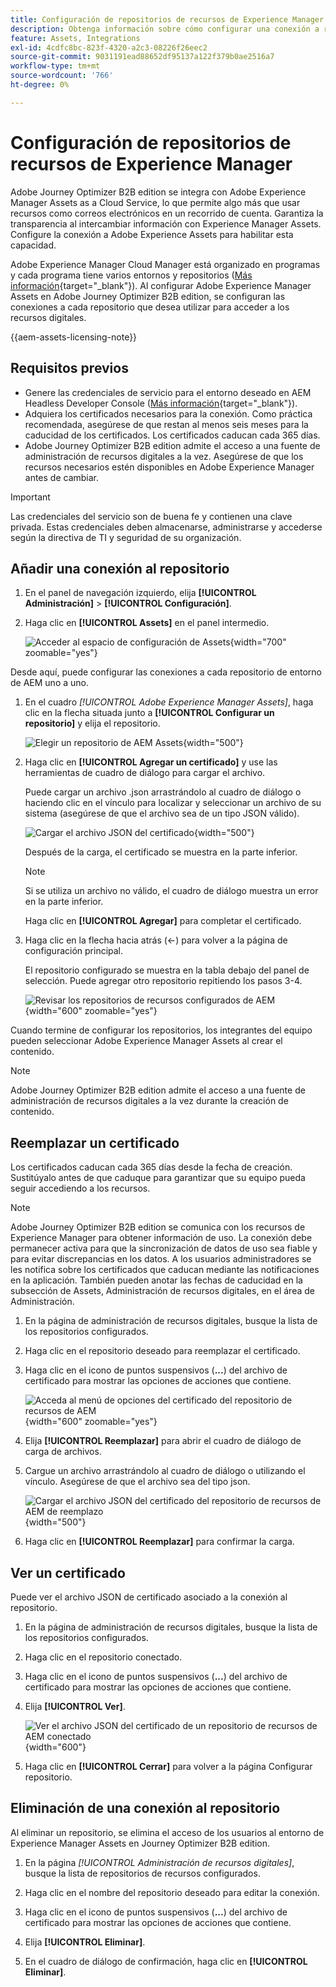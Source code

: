 ```yaml
---
title: Configuración de repositorios de recursos de Experience Manager
description: Obtenga información sobre cómo configurar una conexión a repositorios de Experience Manager Assets para utilizarla en la creación de contenido de Journey Optimizer B2B edition.
feature: Assets, Integrations
exl-id: 4cdfc8bc-823f-4320-a2c3-08226f26eec2
source-git-commit: 9031191ead88652df95137a122f379b0ae2516a7
workflow-type: tm+mt
source-wordcount: '766'
ht-degree: 0%

---
```


# Configuración de repositorios de recursos de Experience Manager

Adobe Journey Optimizer B2B edition se integra con Adobe Experience Manager Assets as a Cloud Service, lo que permite algo más que usar recursos como correos electrónicos en un recorrido de cuenta. Garantiza la transparencia al intercambiar información con Experience Manager Assets. Configure la conexión a Adobe Experience Assets para habilitar esta capacidad.

Adobe Experience Manager Cloud Manager está organizado en programas y cada programa tiene varios entornos y repositorios ([Más información](https://experienceleague.adobe.com/es/docs/experience-manager-cloud-service/content/implementing/using-cloud-manager/programs/program-types){target="_blank"}). Al configurar Adobe Experience Manager Assets en Adobe Journey Optimizer B2B edition, se configuran las conexiones a cada repositorio que desea utilizar para acceder a los recursos digitales.

{{aem-assets-licensing-note}}

## Requisitos previos

* Genere las credenciales de servicio para el entorno deseado en AEM Headless Developer Console ([Más información](https://experienceleague.adobe.com/es/docs/experience-manager-learn/getting-started-with-aem-headless/authentication/service-credentials#generate-service-credentials){target="_blank"}).
* Adquiera los certificados necesarios para la conexión. Como práctica recomendada, asegúrese de que restan al menos seis meses para la caducidad de los certificados. Los certificados caducan cada 365 días.
* Adobe Journey Optimizer B2B edition admite el acceso a una fuente de administración de recursos digitales a la vez. Asegúrese de que los recursos necesarios estén disponibles en Adobe Experience Manager antes de cambiar.

>[!IMPORTANT]
>
>Las credenciales del servicio son de buena fe y contienen una clave privada. Estas credenciales deben almacenarse, administrarse y accederse según la directiva de TI y seguridad de su organización.

## Añadir una conexión al repositorio

1. En el panel de navegación izquierdo, elija **[!UICONTROL Administración]** > **[!UICONTROL Configuración]**.

1. Haga clic en **[!UICONTROL Assets]** en el panel intermedio.

   ![Acceder al espacio de configuración de Assets](./assets/configuration-assets-aem.png){width="700" zoomable="yes"}

<!--   The default digital asset management option is configured as `Adobe Marketo Engage`.
-->
Desde aquí, puede configurar las conexiones a cada repositorio de entorno de AEM uno a uno.

1. En el cuadro _[!UICONTROL Adobe Experience Manager Assets]_, haga clic en la flecha situada junto a **[!UICONTROL Configurar un repositorio]** y elija el repositorio.

   ![Elegir un repositorio de AEM Assets](./assets/configure-assets-aem-choose-respository.png){width="500"}

1. Haga clic en **[!UICONTROL Agregar un certificado]** y use las herramientas de cuadro de diálogo para cargar el archivo.

   Puede cargar un archivo .json arrastrándolo al cuadro de diálogo o haciendo clic en el vínculo para localizar y seleccionar un archivo de su sistema (asegúrese de que el archivo sea de un tipo JSON válido).

   ![Cargar el archivo JSON del certificado](./assets/configuration-assets-aem-upload-cert.png){width="500"}

   Después de la carga, el certificado se muestra en la parte inferior.

   >[!NOTE]
   >
   >Si se utiliza un archivo no válido, el cuadro de diálogo muestra un error en la parte inferior.

   Haga clic en **[!UICONTROL Agregar]** para completar el certificado.

1. Haga clic en la flecha hacia atrás (←) para volver a la página de configuración principal.

   El repositorio configurado se muestra en la tabla debajo del panel de selección. Puede agregar otro repositorio repitiendo los pasos 3-4.

   ![Revisar los repositorios de recursos configurados de AEM](./assets/configuration-assets-aem-repositories.png){width="600" zoomable="yes"}

Cuando termine de configurar los repositorios, los integrantes del equipo pueden seleccionar Adobe Experience Manager Assets al crear el contenido.

>[!NOTE]
>
>Adobe Journey Optimizer B2B edition admite el acceso a una fuente de administración de recursos digitales a la vez durante la creación de contenido. 

## Reemplazar un certificado

Los certificados caducan cada 365 días desde la fecha de creación. Sustitúyalo antes de que caduque para garantizar que su equipo pueda seguir accediendo a los recursos.

>[!NOTE]
>
>Adobe Journey Optimizer B2B edition se comunica con los recursos de Experience Manager para obtener información de uso. La conexión debe permanecer activa para que la sincronización de datos de uso sea fiable y para evitar discrepancias en los datos. A los usuarios administradores se les notifica sobre los certificados que caducan mediante las notificaciones en la aplicación. También pueden anotar las fechas de caducidad en la subsección de Assets, Administración de recursos digitales, en el área de Administración.

1. En la página de administración de recursos digitales, busque la lista de los repositorios configurados.

1. Haga clic en el repositorio deseado para reemplazar el certificado.

1. Haga clic en el icono de puntos suspensivos (**...**) del archivo de certificado para mostrar las opciones de acciones que contiene.

   ![Acceda al menú de opciones del certificado del repositorio de recursos de AEM](./assets/configuration-assets-aem-repo-menu.png){width="600" zoomable="yes"}

1. Elija **[!UICONTROL Reemplazar]** para abrir el cuadro de diálogo de carga de archivos.

1. Cargue un archivo arrastrándolo al cuadro de diálogo o utilizando el vínculo. Asegúrese de que el archivo sea del tipo json.

   ![Cargar el archivo JSON del certificado del repositorio de recursos de AEM de reemplazo](./assets/configuration-assets-aem-upload-replacement-cert.png){width="500"}

1. Haga clic en **[!UICONTROL Reemplazar]** para confirmar la carga.

## Ver un certificado

Puede ver el archivo JSON de certificado asociado a la conexión al repositorio.

1. En la página de administración de recursos digitales, busque la lista de los repositorios configurados.

1. Haga clic en el repositorio conectado.

1. Haga clic en el icono de puntos suspensivos (**...**) del archivo de certificado para mostrar las opciones de acciones que contiene.

1. Elija **[!UICONTROL Ver]**.

   ![Ver el archivo JSON del certificado de un repositorio de recursos de AEM conectado](./assets/configuration-assets-aem-view-cert.png){width="600"}

1. Haga clic en **[!UICONTROL Cerrar]** para volver a la página Configurar repositorio.

## Eliminación de una conexión al repositorio

Al eliminar un repositorio, se elimina el acceso de los usuarios al entorno de Experience Manager Assets en Journey Optimizer B2B edition.

1. En la página _[!UICONTROL Administración de recursos digitales]_, busque la lista de repositorios de recursos configurados.

1. Haga clic en el nombre del repositorio deseado para editar la conexión.

1. Haga clic en el icono de puntos suspensivos (**...**) del archivo de certificado para mostrar las opciones de acciones que contiene.

1. Elija **[!UICONTROL Eliminar]**.

1. En el cuadro de diálogo de confirmación, haga clic en **[!UICONTROL Eliminar]**.
<!--

## Switch back to Adobe Marketo Engage Assets

Select Adobe Marketo Engage digital asset management in the Assets section.

After the confirmation, the Adobe Marketo Engage assets library is available for users.
-->

